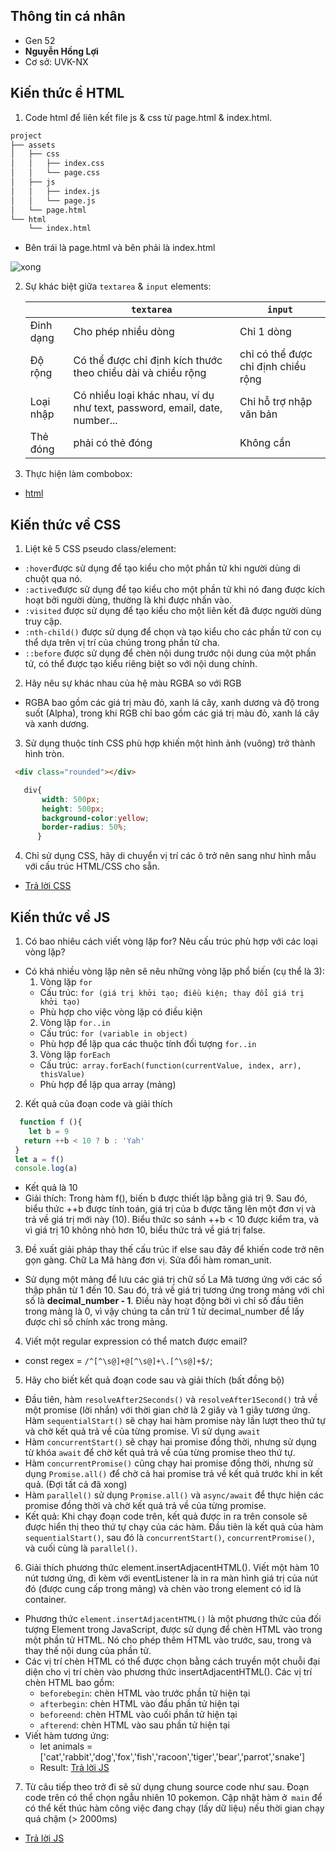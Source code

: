 ## Thông tin cá nhân
- Gen 52
- **Nguyễn Hồng Lợi**
- Cơ sở: UVK-NX
## Kiến thức ề HTML
1. Code html để liên kết file js & css từ page.html & index.html.
```txt
project
├── assets
│   ├── css
│   │   ├── index.css
│   │   └── page.css
│   ├── js
│   │   ├── index.js
│   │   └── page.js
│   └── page.html
└── html
    └── index.html
```
- Bên trái là page.html và bên phải là index.html

![xong](https://user-images.githubusercontent.com/86301553/229336616-e586f04b-b3a1-4442-9daf-151b93bf67d5.png)

2. Sự khác biệt giữa `textarea` & `input` elements:

   |  | `textarea` | `input` |
   |-------|-------|-------|
   | Đinh dạng | Cho phép nhiều dòng | Chỉ 1 dòng |
   | Độ rộng | Có thể được chỉ định kích thước theo chiều dài và chiều rộng |chỉ có thể được chỉ định chiều rộng |
   | Loại nhập | Có nhiều loại khác nhau, ví dụ như text, password, email, date, number...| Chỉ hỗ trợ nhập văn bản|
   |Thẻ đóng| phải có thẻ đóng | Không cần|
3. Thực hiện làm combobox:
- [html](https://github.com/Nguyen-Loi/Technical_Front_end/blob/main/html_bai_3.html)
## Kiến thức về CSS
1. Liệt kê 5 CSS pseudo class/element:
- `:hover`được sử dụng để tạo kiểu cho một phần tử khi người dùng di chuột qua nó.
- `:active`được sử dụng để tạo kiểu cho một phần tử khi nó đang được kích hoạt bởi người dùng, thường là khi được nhấn vào.
- `:visited` được sử dụng để tạo kiểu cho một liên kết đã được người dùng truy cập.
- `:nth-child()` được sử dụng để chọn và tạo kiểu cho các phần tử con cụ thể dựa trên vị trí của chúng trong phần tử cha.
- `::before` được sử dụng để chèn nội dung trước nội dung của một phần tử, có thể được tạo kiểu riêng biệt so với nội dung chính.
2. Hãy nêu sự khác nhau của hệ màu RGBA so với RGB 
- RGBA bao gồm các giá trị màu đỏ, xanh lá cây, xanh dương và độ trong suốt (Alpha), trong khi RGB chỉ bao gồm các giá trị màu đỏ, xanh lá cây và xanh dương.
3. Sử dụng thuộc tính CSS phù hợp khiến một hình ảnh (vuông) trở thành hình tròn.
```html
 <div class="rounded"></div>
```

```css
   div{
       width: 500px;
       height: 500px;
       background-color:yellow;
       border-radius: 50%;
      }
```
4. Chỉ sử dụng CSS, hãy di chuyển vị trí các ô trở nên sang như hình mẫu với cấu trúc HTML/CSS cho sẵn.
- [Trả lời CSS](https://github.com/Nguyen-Loi/Technical_Front_end/blob/main/css_bai_4.html)
## Kiến thức về JS
1. Có bao nhiêu cách viết vòng lặp for? Nêu cấu trúc phù hợp với các loại vòng lặp?
- Có khá nhiều vòng lặp nên sẽ nêu những vòng lặp phổ biến (cụ thể là 3):
   1. Vòng lặp `for`
   - Cấu trúc: `for (giá trị khởi tạo; điều kiện; thay đổi giá trị khởi tạo)` 
   - Phù hợp cho việc vòng lặp có điều kiện
   2. Vòng lặp `for..in`
   - Cấu trúc: `for (variable in object) `
   - Phù hợp để lặp qua các thuộc tính đối tượng `for..in`
   3. Vòng lặp `forEach`
   - Cấu trúc:` array.forEach(function(currentValue, index, arr), thisValue)`
   - Phù hợp để lặp qua array (mảng)
2. Kết quả của đoạn code và giải thích
 ```js
   function f (){
     let b = 9
    return ++b < 10 ? b : 'Yah'
  }
  let a = f()
  console.log(a)
 ```
 - Kết quả là 10
 - Giải thích: Trong hàm f(), biến b được thiết lập bằng giá trị 9. Sau đó, biểu thức ++b được tính toán, giá trị của b được tăng lên một đơn vị và trả về giá trị mới này (10). Biểu thức so sánh ++b < 10 được kiểm tra, và vì giá trị 10 không nhỏ hơn 10, biểu thức trả về giá trị false.
3. Đề xuất giải pháp thay thế cấu trúc if else sau đây để khiến code trở nên gọn gàng. Chữ La Mã hàng đơn vị. Sửa đổi hàm roman_unit.
- Sử dụng một mảng để lưu các giá trị chữ số La Mã tương ứng với các số thập phân từ 1 đến 10. Sau đó, trả về giá trị tương ứng trong mảng với chỉ số là **decimal_number - 1**. Điều này hoạt động bởi vì chỉ số đầu tiên trong mảng là 0, vì vậy chúng ta cần trừ 1 từ decimal_number để lấy được chỉ số chính xác trong mảng.
4. Viết một regular expression có thể match được email?
-  const regex = `/^[^\s@]+@[^\s@]+\.[^\s@]+$/`;
5. Hãy cho biết kết quả đoạn code sau và giải thích (bất đồng bộ)
-  Đầu tiên, hàm `resolveAfter2Seconds()` và `resolveAfter1Second()` trả về một promise (lời nhắn) với thời gian chờ là 2 giây và 1 giây tương ứng. Hàm `sequentialStart()` sẽ chạy hai hàm promise này lần lượt theo thứ tự và chờ kết quả trả về của từng promise. Vì sử dụng `await`
- Hàm `concurrentStart()` sẽ chạy hai promise đồng thời, nhưng sử dụng từ khóa `await` để chờ kết quả trả về của từng promise theo thứ tự.
- Hàm `concurrentPromise()` cũng chạy hai promise đồng thời, nhưng sử dụng `Promise.all()` để chờ cả hai promise trả về kết quả trước khi in kết quả. (Đợi tất cả đã xong)
- Hàm `parallel()` sử dụng `Promise.all()` và `async/await` để thực hiện các promise đồng thời và chờ kết quả trả về của từng promise.
- Kết quả: Khi chạy đoạn code trên, kết quả được in ra trên console sẽ được hiển thị theo thứ tự chạy của các hàm. Đầu tiên là kết quả của hàm `sequentialStart()`, sau đó là `concurrentStart()`, `concurrentPromise()`, và cuối cùng là `parallel()`.
6. Giải thích phương thức element.insertAdjacentHTML(). Viết một hàm 10 nút tương ứng, đi kèm với eventListener là in ra màn hình giá trị của nút đó (được cung cấp trong mảng) và chèn vào trong element có id là container.
- Phương thức `element.insertAdjacentHTML()` là một phương thức của đối tượng Element trong JavaScript, được sử dụng để chèn HTML vào trong một phần tử HTML. Nó cho phép thêm HTML vào trước, sau, trong và thay thế nội dung của phần tử.
- Các vị trí chèn HTML có thể được chọn bằng cách truyền một chuỗi đại diện cho vị trí chèn vào phương thức insertAdjacentHTML(). Các vị trí chèn HTML bao gồm:
    - `beforebegin`: chèn HTML vào trước phần tử hiện tại
    - `afterbegin`: chèn HTML vào đầu phần tử hiện tại
    - `beforeend`: chèn HTML vào cuối phần tử hiện tại
    - `afterend`: chèn HTML vào sau phần tử hiện tại
- Viết hàm tương ứng:
    - let animals = ['cat','rabbit','dog','fox','fish','racoon','tiger','bear','parrot','snake']
    - Result: [Trả lời JS](https://github.com/Nguyen-Loi/Technical_Front_end/blob/main/js_bai_6.js)
7. Từ câu tiếp theo trở đi sẽ sử dụng chung source code như sau. Đoạn code trên có thể chọn ngẫu nhiên 10 pokemon. Cập nhật hàm ở` main` để có thể kết thúc hàm công việc đang chạy (lấy dữ liệu) nếu thời gian chạy quá chậm  (> 2000ms)
- [Trả lời JS](https://github.com/Nguyen-Loi/Technical_Front_end/blob/main/js_bai_7_c.js)
        
